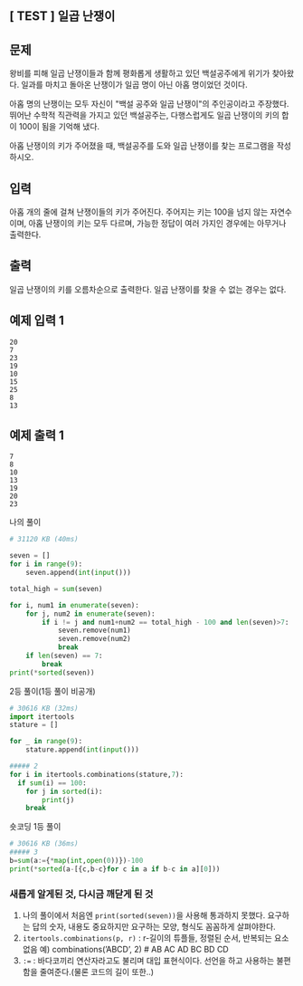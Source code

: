 ## [ TEST ] 일곱 난쟁이

## 문제

왕비를 피해 일곱 난쟁이들과 함께 평화롭게 생활하고 있던 백설공주에게 위기가 찾아왔다. 일과를 마치고 돌아온 난쟁이가 일곱 명이 아닌 아홉 명이었던 것이다.

아홉 명의 난쟁이는 모두 자신이 "백설 공주와 일곱 난쟁이"의 주인공이라고 주장했다. 뛰어난 수학적 직관력을 가지고 있던 백설공주는, 다행스럽게도 일곱 난쟁이의 키의 합이 100이 됨을 기억해 냈다.

아홉 난쟁이의 키가 주어졌을 때, 백설공주를 도와 일곱 난쟁이를 찾는 프로그램을 작성하시오.

## 입력

아홉 개의 줄에 걸쳐 난쟁이들의 키가 주어진다. 주어지는 키는 100을 넘지 않는 자연수이며, 아홉 난쟁이의 키는 모두 다르며, 가능한 정답이 여러 가지인 경우에는 아무거나 출력한다.

## 출력

일곱 난쟁이의 키를 오름차순으로 출력한다. 일곱 난쟁이를 찾을 수 없는 경우는 없다.

## 예제 입력 1

```
20
7
23
19
10
15
25
8
13

```

## 예제 출력 1

```
7
8
10
13
19
20
23
```

나의 풀이

```python
# 31120 KB (40ms)

seven = []
for i in range(9):
    seven.append(int(input()))

total_high = sum(seven)

for i, num1 in enumerate(seven):
    for j, num2 in enumerate(seven):
        if i != j and num1+num2 == total_high - 100 and len(seven)>7:
            seven.remove(num1)
            seven.remove(num2)
            break
    if len(seven) == 7:
        break
print(*sorted(seven))
```

2등 풀이(1등 풀이 비공개)

```python
# 30616 KB (32ms)
import itertools 
stature = []

for _ in range(9):
    stature.append(int(input()))

##### 2
for i in itertools.combinations(stature,7):
  if sum(i) == 100:
    for j in sorted(i):
        print(j)
    break
```

숏코딩 1등 풀이

```python
# 30616 KB (36ms)
##### 3
b=sum(a:={*map(int,open(0))})-100
print(*sorted(a-[{c,b-c}for c in a if b-c in a][0]))
```

### 새롭게 알게된 것, 다시금 깨닫게 된 것

1. 나의 풀이에서 처음엔 `print(sorted(seven))`을 사용해 통과하지 못했다. 요구하는 답의 숫자, 내용도 중요하지만 요구하는 모양, 형식도 꼼꼼하게 살펴야한다.
2. `itertools.combinations(p, r)` : r-길이의 튜플들, 정렬된 순서, 반복되는 요소 없음
예) combinations(’ABCD’, 2)    # AB AC AD BC BD CD
3. `:=` : 바다코끼리 연산자라고도 불리며 대입 표현식이다.
선언을 하고 사용하는 불편함을 줄여준다.(물론 코드의 길이 또한..)